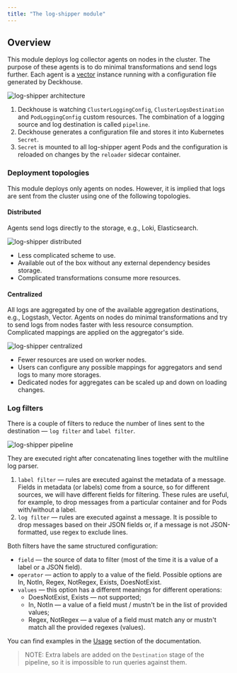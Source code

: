 ```yaml
---
title: "The log-shipper module"
---
```


## Overview

This module deploys log collector agents on nodes in the cluster. 
The purpose of these agents is to do minimal transformations and send logs further. 
Each agent is a [vector](https://vector.dev/) instance running with a configuration file generated by Deckhouse.

![log-shipper architecture](../../images/460-log-shipper/log_shipper_architecture.png)

1. Deckhouse is watching `ClusterLoggingConfig`, `ClusterLogsDestination` and `PodLoggingConfig` custom resources.
  The combination of a logging source and log destination is called `pipeline`.
2. Deckhouse generates a configuration file and stores it into Kubernetes `Secret`.
3. `Secret` is mounted to all log-shipper agent Pods and the configuration is reloaded on changes by the `reloader` sidecar container.

### Deployment topologies

This module deploys only agents on nodes. However, it is implied that logs are sent from the cluster using one of the following topologies.

#### Distributed

Agents send logs directly to the storage, e.g., Loki, Elasticsearch.

![log-shipper distributed](../../images/460-log-shipper/log_shipper_distributed.png)

* Less complicated scheme to use.
* Available out of the box without any external dependency besides storage.
* Complicated transformations consume more resources.

#### Centralized

All logs are aggregated by one of the available aggregation destinations, e.g., Logstash, Vector.
Agents on nodes do minimal transformations and try to send logs from nodes faster with less resource consumption.
Complicated mappings are applied on the aggregator's side.

![log-shipper centralized](../../images/460-log-shipper/log_shipper_centralized.png)

* Fewer resources are used on worker nodes.
* Users can configure any possible mappings for aggregators and send logs to many more storages.
* Dedicated nodes for aggregates can be scaled up and down on loading changes.

### Log filters

There is a couple of filters to reduce the number of lines sent to the destination — `log filter` and `label filter`.

![log-shipper pipeline](../../images/460-log-shipper/log_shipper_pipeline.png)

They are executed right after concatenating lines together with the multiline log parser.

1. `label filter` — rules are executed against the metadata of a message. Fields in metadata (or labels) come from a source, so for different sources, we will have different fields for filtering. These rules are useful, for example, to drop messages from a particular container and for Pods with/without a label.
2. `log filter` — rules are executed against a message. It is possible to drop messages based on their JSON fields or, if a message is not JSON-formatted, use regex to exclude lines.

Both filters have the same structured configuration:
* `field` — the source of data to filter (most of the time it is a value of a label or a JSON field).
* `operator` — action to apply to a value of the field. Possible options are In, NotIn, Regex, NotRegex, Exists, DoesNotExist.
* `values` — this option has a different meanings for different operations:
  * DoesNotExist, Exists — not supported;
  * In, NotIn — a value of a field must / mustn't be in the list of provided values;
  * Regex, NotRegex — a value of a field must match any or mustn't match all the provided regexes (values).

You can find examples in the [Usage](usage.html) section of the documentation.

> NOTE: Extra labels are added on the `Destination` stage of the pipeline, so it is impossible to run queries against them.
